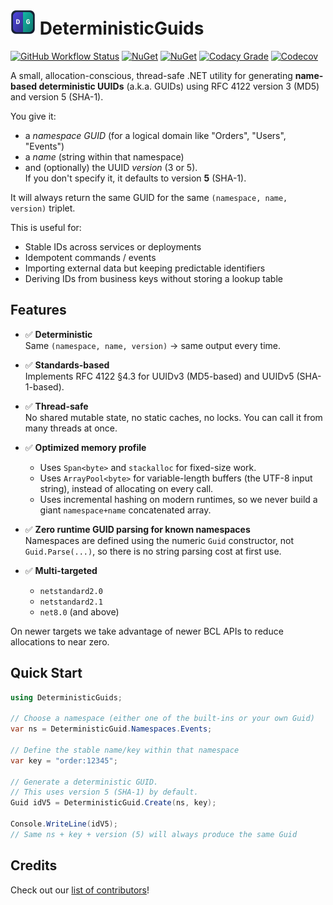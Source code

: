 ﻿# ![DeterministicGuids](https://raw.githubusercontent.com/MarkCiliaVincenti/DeterministicGuids/master/logo32.png)&nbsp;DeterministicGuids
[![GitHub Workflow Status](https://img.shields.io/github/actions/workflow/status/MarkCiliaVincenti/DeterministicGuids/dotnet.yml?branch=master&logo=github&style=flat)](https://actions-badge.atrox.dev/MarkCiliaVincenti/DeterministicGuids/goto?ref=master) [![NuGet](https://img.shields.io/nuget/v/DeterministicGuids?label=NuGet&logo=nuget&style=flat)](https://www.nuget.org/packages/DeterministicGuids) [![NuGet](https://img.shields.io/nuget/dt/DeterministicGuids?logo=nuget&style=flat)](https://www.nuget.org/packages/DeterministicGuids) [![Codacy Grade](https://img.shields.io/codacy/grade/d49ddf9069194a939b7f690b6a95199e?style=flat)](https://app.codacy.com/gh/MarkCiliaVincenti/DeterministicGuids/dashboard) [![Codecov](https://img.shields.io/codecov/c/github/MarkCiliaVincenti/DeterministicGuids?label=coverage&logo=codecov&style=flat)](https://app.codecov.io/gh/MarkCiliaVincenti/DeterministicGuids)

A small, allocation-conscious, thread-safe .NET utility for generating **name-based deterministic UUIDs** (a.k.a. GUIDs) using RFC 4122 version 3 (MD5) and version 5 (SHA-1).

You give it:
- a *namespace GUID* (for a logical domain like "Orders", "Users", "Events")
- a *name* (string within that namespace)
- and (optionally) the UUID *version* (3 or 5).  
  If you don't specify it, it defaults to version **5** (SHA-1).

It will always return the same GUID for the same `(namespace, name, version)` triplet.

This is useful for:
- Stable IDs across services or deployments
- Idempotent commands / events
- Importing external data but keeping predictable identifiers
- Deriving IDs from business keys without storing a lookup table

## Features
- ✅ **Deterministic**  
  Same `(namespace, name, version)` → same output every time.

- ✅ **Standards-based**  
  Implements RFC 4122 §4.3 for UUIDv3 (MD5-based) and UUIDv5 (SHA-1-based).

- ✅ **Thread-safe**  
  No shared mutable state, no static caches, no locks. You can call it from many threads at once.

- ✅ **Optimized memory profile**  
  - Uses `Span<byte>` and `stackalloc` for fixed-size work.
  - Uses `ArrayPool<byte>` for variable-length buffers (the UTF-8 input string), instead of allocating on every call.
  - Uses incremental hashing on modern runtimes, so we never build a giant `namespace+name` concatenated array.

- ✅ **Zero runtime GUID parsing for known namespaces**  
  Namespaces are defined using the numeric `Guid` constructor, not `Guid.Parse(...)`, so there is no string parsing cost at first use.

- ✅ **Multi-targeted**  
  - `netstandard2.0`
  - `netstandard2.1`
  - `net8.0` (and above)

On newer targets we take advantage of newer BCL APIs to reduce allocations to near zero.

## Quick Start
```csharp
using DeterministicGuids;

// Choose a namespace (either one of the built-ins or your own Guid)
var ns = DeterministicGuid.Namespaces.Events;

// Define the stable name/key within that namespace
var key = "order:12345";

// Generate a deterministic GUID.
// This uses version 5 (SHA-1) by default.
Guid idV5 = DeterministicGuid.Create(ns, key);

Console.WriteLine(idV5);
// Same ns + key + version (5) will always produce the same Guid
```

## Credits
Check out our [list of contributors](https://github.com/MarkCiliaVincenti/DeterministicGuids/blob/master/CONTRIBUTORS.md)!
